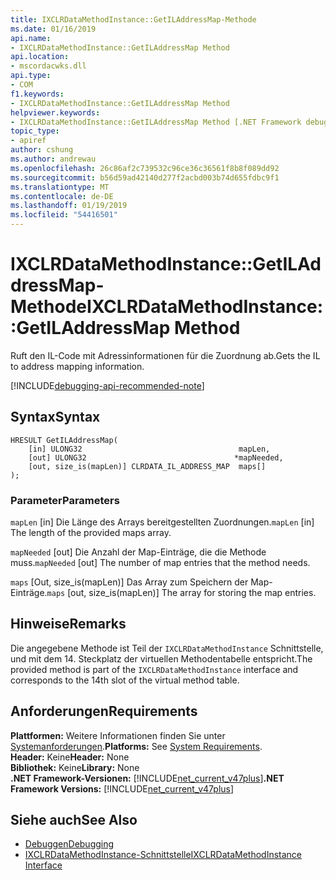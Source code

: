 ```yaml
---
title: IXCLRDataMethodInstance::GetILAddressMap-Methode
ms.date: 01/16/2019
api.name:
- IXCLRDataMethodInstance::GetILAddressMap Method
api.location:
- mscordacwks.dll
api.type:
- COM
f1.keywords:
- IXCLRDataMethodInstance::GetILAddressMap Method
helpviewer.keywords:
- IXCLRDataMethodInstance::GetILAddressMap Method [.NET Framework debugging]
topic_type:
- apiref
author: cshung
ms.author: andrewau
ms.openlocfilehash: 26c86af2c739532c96ce36c36561f8b8f089dd92
ms.sourcegitcommit: b56d59ad42140d277f2acbd003b74d655fdbc9f1
ms.translationtype: MT
ms.contentlocale: de-DE
ms.lasthandoff: 01/19/2019
ms.locfileid: "54416501"
---
```

# <a name="ixclrdatamethodinstancegetiladdressmap-method"></a><span data-ttu-id="1f2df-102">IXCLRDataMethodInstance::GetILAddressMap-Methode</span><span class="sxs-lookup"><span data-stu-id="1f2df-102">IXCLRDataMethodInstance::GetILAddressMap Method</span></span>

<span data-ttu-id="1f2df-103">Ruft den IL-Code mit Adressinformationen für die Zuordnung ab.</span><span class="sxs-lookup"><span data-stu-id="1f2df-103">Gets the IL to address mapping information.</span></span>

[!INCLUDE[debugging-api-recommended-note](../../../../includes/debugging-api-recommended-note.md)]

## <a name="syntax"></a><span data-ttu-id="1f2df-104">Syntax</span><span class="sxs-lookup"><span data-stu-id="1f2df-104">Syntax</span></span>

```
HRESULT GetILAddressMap(
    [in] ULONG32                                   mapLen,
    [out] ULONG32                                 *mapNeeded,
    [out, size_is(mapLen)] CLRDATA_IL_ADDRESS_MAP  maps[]
);
```

### <a name="parameters"></a><span data-ttu-id="1f2df-105">Parameter</span><span class="sxs-lookup"><span data-stu-id="1f2df-105">Parameters</span></span>

<span data-ttu-id="1f2df-106">`mapLen` [in] Die Länge des Arrays bereitgestellten Zuordnungen.</span><span class="sxs-lookup"><span data-stu-id="1f2df-106">`mapLen` [in] The length of the provided maps array.</span></span>

<span data-ttu-id="1f2df-107">`mapNeeded` [out] Die Anzahl der Map-Einträge, die die Methode muss.</span><span class="sxs-lookup"><span data-stu-id="1f2df-107">`mapNeeded` [out] The number of map entries that the method needs.</span></span>

<span data-ttu-id="1f2df-108">`maps` [Out, size_is(mapLen)] Das Array zum Speichern der Map-Einträge.</span><span class="sxs-lookup"><span data-stu-id="1f2df-108">`maps` [out, size_is(mapLen)] The array for storing the map entries.</span></span>

## <a name="remarks"></a><span data-ttu-id="1f2df-109">Hinweise</span><span class="sxs-lookup"><span data-stu-id="1f2df-109">Remarks</span></span>

<span data-ttu-id="1f2df-110">Die angegebene Methode ist Teil der `IXCLRDataMethodInstance` Schnittstelle, und mit dem 14. Steckplatz der virtuellen Methodentabelle entspricht.</span><span class="sxs-lookup"><span data-stu-id="1f2df-110">The provided method is part of the `IXCLRDataMethodInstance` interface and corresponds to the 14th slot of the virtual method table.</span></span>

## <a name="requirements"></a><span data-ttu-id="1f2df-111">Anforderungen</span><span class="sxs-lookup"><span data-stu-id="1f2df-111">Requirements</span></span>

<span data-ttu-id="1f2df-112">**Plattformen:** Weitere Informationen finden Sie unter [Systemanforderungen](../../../../docs/framework/get-started/system-requirements.md).</span><span class="sxs-lookup"><span data-stu-id="1f2df-112">**Platforms:** See [System Requirements](../../../../docs/framework/get-started/system-requirements.md).</span></span>  
<span data-ttu-id="1f2df-113">**Header:** Keine</span><span class="sxs-lookup"><span data-stu-id="1f2df-113">**Header:** None</span></span>  
<span data-ttu-id="1f2df-114">**Bibliothek:** Keine</span><span class="sxs-lookup"><span data-stu-id="1f2df-114">**Library:** None</span></span>  
<span data-ttu-id="1f2df-115">**.NET Framework-Versionen:** [!INCLUDE[net_current_v47plus](../../../../includes/net-current-v47plus.md)]</span><span class="sxs-lookup"><span data-stu-id="1f2df-115">**.NET Framework Versions:** [!INCLUDE[net_current_v47plus](../../../../includes/net-current-v47plus.md)]</span></span>  

## <a name="see-also"></a><span data-ttu-id="1f2df-116">Siehe auch</span><span class="sxs-lookup"><span data-stu-id="1f2df-116">See Also</span></span>

- [<span data-ttu-id="1f2df-117">Debuggen</span><span class="sxs-lookup"><span data-stu-id="1f2df-117">Debugging</span></span>](../../../../docs/framework/unmanaged-api/debugging/index.md)
- [<span data-ttu-id="1f2df-118">IXCLRDataMethodInstance-Schnittstelle</span><span class="sxs-lookup"><span data-stu-id="1f2df-118">IXCLRDataMethodInstance Interface</span></span>](../../../../docs/framework/unmanaged-api/debugging/ixclrdatamethodinstance-interface.md)
